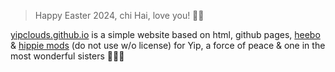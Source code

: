 > Happy Easter 2024, chi Hai, love you! 🐣🎉

[yipclouds.github.io](https://yipclouds.github.io) is a simple website based on html, github pages, [heebo](https://fonts.google.com/specimen/Heebo) & [hippie mods](https://www.fontspring.com/fonts/jolicia-type/hippie-mods) (do not use w/o license) for Yip, a force of peace & one in the most wonderful sisters 🖤🙏🏽
